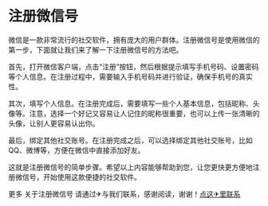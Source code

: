 # 注册微信号

微信是一款非常流行的社交软件，拥有庞大的用户群体。注册微信号是使用微信的第一步，下面就让我们来了解一下注册微信号的方法吧。

首先，打开微信客户端，点击“注册”按钮，然后根据提示填写手机号码、设置密码等个人信息。在注册过程中，需要输入手机号码并进行验证，确保手机号的真实性。

其次，填写个人信息。在注册完成后，需要填写一些个人基本信息，包括昵称、头像等。注意，选择一个好记又容易让人记住的昵称很重要，也可以上传一张清晰的头像，让别人更容易认出你。

最后，绑定其他社交账号。在注册完成之后，可以选择绑定其他社交账号，比如QQ、微博等，方便在微信中直接添加好友。

这就是注册微信号的简单步骤。希望以上内容能够帮助到您，让您更快更方便地注册微信号，开始使用这款便捷的社交软件。

更多 关于注册微信号 请通过✈与我们联系，感谢阅读，谢谢！[点这✈里联系](https://sms.k02.cc)